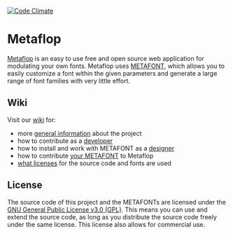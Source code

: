 [![Code Climate](https://codeclimate.com/github/metaflop/metaflop-www/badges/gpa.svg)](https://codeclimate.com/github/metaflop/metaflop-www)

# Metaflop

[Metaflop](http://www.metaflop.com) is an easy to use free and open source web application for modulating your own fonts. Metaflop uses [METAFONT](https://en.wikipedia.org/wiki/Metafont), which allows you to easily customize a font within the given parameters and generate a large range of font families with very little effort.

## Wiki

Visit our [wiki](https://github.com/metaflop/metaflop-www/wiki) for:

- more [general information](https://github.com/metaflop/metaflop-www/wiki/About) about the project
- how to contribute as a [developer](https://github.com/metaflop/metaflop-www/wiki/Developer-Guide)
- how to install and work with METAFONT as a [designer](https://github.com/metaflop/metaflop-www/wiki/METAFONT-for-Designers)
- how to contribute [your METAFONT](https://github.com/metaflop/metaflop-www/wiki/Contribute-a-MF-to-Metaflop) to Metaflop
- [what licenses](https://github.com/metaflop/metaflop-www/wiki/License) for the source code and fonts are used

## License

The source code of this project and the METAFONTs are licensed under the [GNU General Public License v3.0 (GPL)](http://www.gnu.org/copyleft/gpl.html). This means you can use and extend the source code, as long as you distribute the source code freely under the same license. This license also allows for commercial use.

